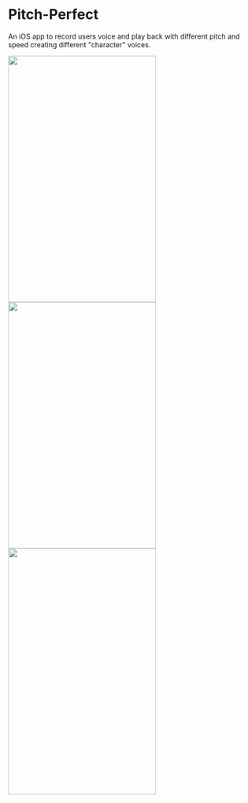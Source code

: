 # Pitch-Perfect
An iOS app to record users voice and play back with different pitch and speed creating different "character" voices.

<a href="url"><img src="https://cloud.githubusercontent.com/assets/8655417/13541701/e7a4b67c-e22b-11e5-9ce9-e38b40a7b27c.png" align="left" height="500" width="300" ></a>

<a href="url"><img src="https://cloud.githubusercontent.com/assets/8655417/13541704/ed2a47b0-e22b-11e5-8e19-e0dcaa5b1b42.png" align="left" height="500" width="300" ></a>

<a href="url"><img src="https://cloud.githubusercontent.com/assets/8655417/13541706/ef2df9c6-e22b-11e5-8736-41c036cb3876.png" align="left" height="500" width="300" ></a>
